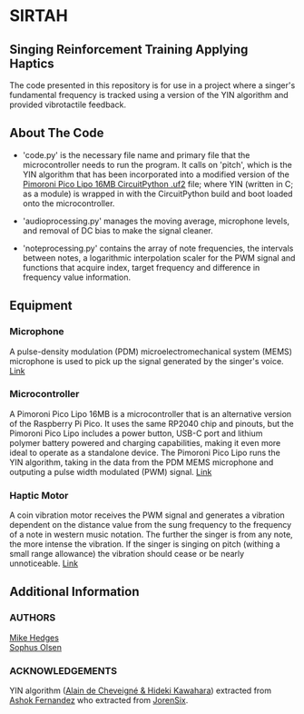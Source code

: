 # SIRTAH
## Singing Reinforcement Training Applying Haptics
The code presented in this repository is for use in a project where a singer's fundamental frequency is tracked using a version of the YIN algorithm and provided vibrotactile feedback.

## About The Code
* 'code.py' is the necessary file name and primary file that the microcontroller needs to run the program. It calls on 'pitch', which is the YIN algorithm that has been incorporated into a modified version of the [Pimoroni Pico Lipo 16MB CircuitPython .uf2](https://circuitpython.org/board/pimoroni_picolipo_16mb/) file; where YIN (written in C; as a module) is wrapped in with the CircuitPython build and boot loaded onto the microcontroller. 

* 'audioprocessing.py' manages the moving average, microphone levels, and removal of DC bias to make the signal cleaner. 

* 'noteprocessing.py' contains the array of note frequencies, the intervals between notes, a logarithmic interpolation scaler for the PWM signal and functions that acquire index, target frequency and difference in frequency value information.

## Equipment
### Microphone
A pulse-density modulation (PDM) microelectromechanical system (MEMS) microphone is used to pick up the signal generated by the singer's voice. [Link](https://www.adafruit.com/product/3492)

### Microcontroller
A Pimoroni Pico Lipo 16MB is a microcontroller that is an alternative version of the Raspberry Pi Pico. It uses the same RP2040 chip and pinouts, but the Pimoroni Pico Lipo includes a power button, USB-C port and lithium polymer battery powered and charging capabilities, making it even more ideal to operate as a standalone device. The Pimoroni Pico Lipo runs the YIN algorithm, taking in the data from the PDM MEMS microphone and outputing a pulse width modulated (PWM) signal. [Link](https://shop.pimoroni.com/products/pimoroni-pico-lipo?variant=39335427080275)

### Haptic Motor
A coin vibration motor receives the PWM signal and generates a vibration dependent on the distance value from the sung frequency to the frequency of a note in western music notation. The further the singer is from any note, the more intense the vibration. If the singer is singing on pitch (withing a small range allowance) the vibration should cease or be nearly unnoticeable. [Link](https://www.adafruit.com/product/1201)

## Additional Information

### AUTHORS
[Mike Hedges](https://github.com/M1K3Hedges/)
<br>
[Sophus Olsen](https://github.com/sbo-mm/)

### ACKNOWLEDGEMENTS
YIN algorithm ([Alain de Cheveigné & Hideki Kawahara](https://asa.scitation.org/doi/abs/10.1121/1.1458024)) extracted from [Ashok Fernandez](https://github.com/ashokfernandez/) who extracted from [JorenSix](https://github.com/JorenSix/).
